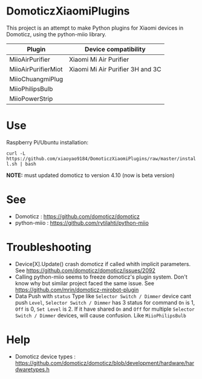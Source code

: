 # DomoticzXiaomiPlugins

This project is an attempt to make Python plugins for Xiaomi devices in Domoticz, using the python-miio library.

Plugin | Device compatibility
------------ | -------------
MiioAirPurifier | Xiaomi Mi Air Purifier 
MiioAirPurifierMiot | Xiaomi Mi Air Purifier 3H and 3C
MiioChuangmiPlug |
MiioPhilipsBulb |
MiioPowerStrip |

# Use

Raspberry Pi/Ubuntu installation:

```curl -L https://github.com/xiaoyao9184/DomoticzXiaomiPlugins/raw/master/install.sh | bash```

**NOTE:** must updated domoticz to version 4.10 (now is beta version)

# See

- Domoticz : https://github.com/domoticz/domoticz
- python-miio : https://github.com/rytilahti/python-miio

# Troubleshooting

- Device[X].Update() crash domoticz if called whith implicit parameters. See https://github.com/domoticz/domoticz/issues/2092
- Calling python-miio seems to freeze domoticz's plugin system. Don't know why but similar project faced the same issue. See https://github.com/mrin/domoticz-mirobot-plugin
- Data Push with `status` Type like `Selector Switch / Dimmer` device cant push `Level`, `Selector Switch / Dimmer` has 3 status for command `On` is 1, `Off` is 0, `Set Level` is 2. If it have shared `On` and `Off` for multiple `Selector Switch / Dimmer` devices, will cause confusion. Like `MiioPhilipsBulb`

# Help

- Domoticz device types : https://github.com/domoticz/domoticz/blob/development/hardware/hardwaretypes.h
